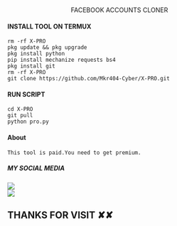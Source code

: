 
</br>
<p align="center">
      FACEBOOK ACCOUNTS CLONER
</p>

#### INSTALL TOOL ON TERMUX
```shell
rm -rf X-PRO
pkg update && pkg upgrade
pkg install python
pip install mechanize requests bs4
pkg install git
rm -rf X-PRO 
git clone https://github.com/Mkr404-Cyber/X-PRO.git
```
#### RUN SCRIPT
```shell
cd X-PRO 
git pull
python pro.py
```
#### About
```shell
This tool is paid.You need to get premium.
```

##### MY SOCIAL MEDIA

[![](https://img.shields.io/badge/Github-black?logo=Github&logoColor=red&labelColor=black)](https://github.com/X-R-404) <br>
[![](https://img.shields.io/badge/Facebook-black?logo=Facebook&logoColor=red&labelColor=black)](https://www.facebook.com/X.R.404) <br>


<h2> THANKS FOR VISIT ✘✘ <h2\>
